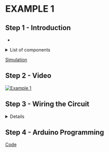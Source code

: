 # EXAMPLE 1

## Step 1 - Introduction

- 

<details>
  <summary>
    List of components
  </summary>
  
  
  1. Arduino
  2. LED
  3. Button
  4. Breadboard
  5. Jumpers
</details>

[Simulation](https://www.tinkercad.com/things/2lp7ytjsRie-esd-interruptse1)

## Step 2 - Video

[![Example 1]()]()

## Step 3 - Wiring the Circuit

<details>
  <summary>Details</summary>
  
  <img src="/Images/ESD-AnalogInput_E1E2E3.png" width="470">  <img src="/Images/IMG_20201116_140850.jpg" width="470">
</details>

## Step 4 - Arduino Programming

[Code](https://github.com/muhdman/MCTE4342-ESD/edit/main/Week7-Interrupts/Example_1/Example_1.ino)
